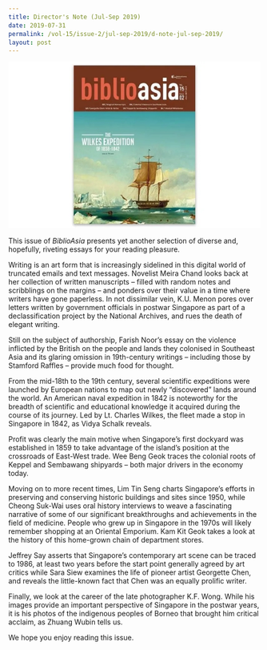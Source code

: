 ```yaml
---
title: Director's Note (Jul-Sep 2019)
date: 2019-07-31
permalink: /vol-15/issue-2/jul-sep-2019/d-note-jul-sep-2019/
layout: post
---
```

<img src="/images/Vol-15-issue-2/vol15_iss2.jpg">

This issue of *BiblioAsia* presents yet another selection of diverse and, hopefully, riveting essays for your reading pleasure.

Writing is an art form that is increasingly sidelined in this digital world of truncated emails and text messages. Novelist Meira Chand looks back at her collection of written manuscripts – filled with random notes and scribblings on the margins – and ponders over their value in a time where writers have gone paperless. In not dissimilar vein, K.U. Menon pores over letters written by government officials in postwar Singapore as part of a declassification project by the National Archives, and rues the death of elegant writing.

Still on the subject of authorship, Farish Noor’s essay on the violence inflicted by the British on the people and lands they colonised in Southeast Asia and its glaring omission in 19th-century writings – including those by Stamford Raffles – provide much food for thought.

From the mid-18th to the 19th century, several scientific expeditions were launched by European nations to map out newly “discovered” lands around the world. An American naval expedition in 1842 is noteworthy for the breadth of scientific and educational knowledge it acquired during the course of its journey. Led by Lt. Charles Wilkes, the fleet made a stop in Singapore in 1842, as Vidya Schalk reveals.

Profit was clearly the main motive when Singapore’s first dockyard was established in 1859 to take advantage of the island’s position at the crossroads of East-West trade. Wee Beng Geok traces the colonial roots of Keppel and Sembawang shipyards – both major drivers in the economy today.

Moving on to more recent times, Lim Tin Seng charts Singapore’s efforts in preserving and conserving historic buildings and sites since 1950, while Cheong Suk-Wai uses oral history interviews to weave a fascinating narrative of some of our significant breakthroughs and achievements in the field of medicine. People who grew up in Singapore in the 1970s will likely remember shopping at an Oriental Emporium. Kam Kit Geok takes a look at the history of this home-grown chain of department stores.

Jeffrey Say asserts that Singapore’s contemporary art scene can be traced to 1986, at least two years before the start point generally agreed by art critics while Sara Siew examines the life of pioneer artist Georgette Chen, and reveals the little-known fact that Chen was an equally prolific writer.

Finally, we look at the career of the late photographer K.F. Wong. While his images provide an important perspective of Singapore in the postwar years, it is his photos of the indigenous peoples of Borneo that brought him critical acclaim, as Zhuang Wubin tells us.

We hope you enjoy reading this issue.

